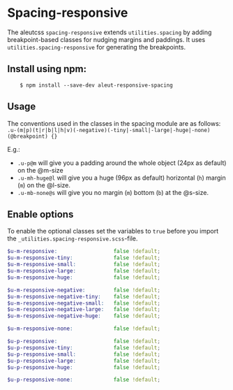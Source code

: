 # Spacing-responsive

The aleutcss `spacing-responsive` extends `utilities.spacing` by adding breakpoint-based classes for
nudging margins and paddings. It uses `utilities.spacing-responsive` for generating the breakpoints.


## Install using npm:

```ssh
    $ npm install --save-dev aleut-responsive-spacing
```


## Usage
The conventions used in the classes in the spacing module are as follows:
    `.u-(m|p)(t|r|b|l|h|v)(-negative)(-tiny|-small|-large|-huge|-none)(@breakpoint) {}`

E.g.:

* `.u-p@m` will give you a padding around the whole object (24px as default) on the @m-size
* `.u-mh-huge@l` will give you a huge (96px as default) horizontal (`h`) margin (`m`) on the @l-size.
* `.u-mb-none@s` will give you no margin (`m`) bottom (`b`) at the @s-size.

## Enable options
To enable the optional classes set the variables to `true` before you import
the `_utilities.spacing-responsive.scss`-file.

```scss
$u-m-responsive:                  false !default;
$u-m-responsive-tiny:             false !default;
$u-m-responsive-small:            false !default;
$u-m-responsive-large:            false !default;
$u-m-responsive-huge:             false !default;

$u-m-responsive-negative:         false !default;
$u-m-responsive-negative-tiny:    false !default;
$u-m-responsive-negative-small:   false !default;
$u-m-responsive-negative-large:   false !default;
$u-m-responsive-negative-huge:    false !default;

$u-m-responsive-none:             false !default;

$u-p-responsive:                  false !default;
$u-p-responsive-tiny:             false !default;
$u-p-responsive-small:            false !default;
$u-p-responsive-large:            false !default;
$u-p-responsive-huge:             false !default;

$u-p-responsive-none:             false !default;
```
